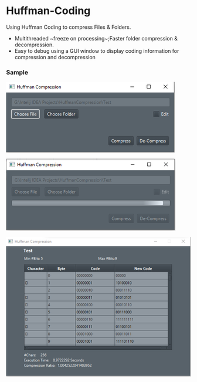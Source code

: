 # Huffman-Coding
  Using Huffman Coding to compress Files & Folders.
   - Multithreaded ~freeze on processing~;Faster folder compression & decompression.
   - Easy to debug using a GUI window to display coding information for compression and decompression
   
### Sample
   ![img1](https://github.com/BlueLort/Huffman-Coding/blob/master/sample%20runs/app.PNG)
   
   ![img2](https://github.com/BlueLort/Huffman-Coding/blob/master/sample%20runs/waiting.PNG)
   
   ![img3](https://github.com/BlueLort/Huffman-Coding/blob/master/sample%20runs/debug.PNG)
